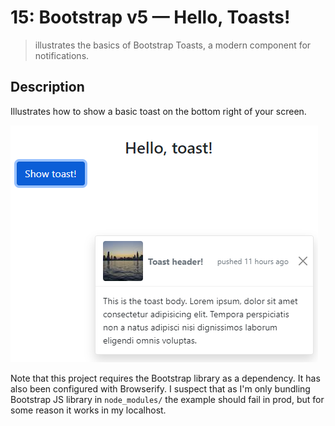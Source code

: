 # 15: Bootstrap v5 &mdash; Hello, Toasts!
> illustrates the basics of Bootstrap Toasts, a modern component for notifications.

## Description

Illustrates how to show a basic toast on the bottom right of your screen.

![Toast](docs/images/toast.png)

Note that this project requires the Bootstrap library as a dependency. It has also been configured with Browserify. I suspect that as I'm only bundling Bootstrap JS library in `node_modules/` the example should fail in prod, but for some reason it works in my localhost.